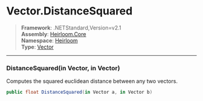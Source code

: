 # Vector.DistanceSquared

> **Framework**: .NETStandard,Version=v2.1  
> **Assembly**: [Heirloom.Core][0]  
> **Namespace**: [Heirloom][0]  
> **Type**: [Vector][1]  

--------------------------------------------------------------------------------

### DistanceSquared(in Vector, in Vector)

Computes the squared euclidean distance between any two vectors.

```cs
public float DistanceSquared(in Vector a, in Vector b)
```

[0]: ..\Heirloom.Core.md
[1]: Heirloom.Vector.md
